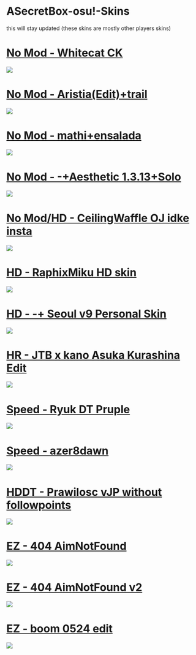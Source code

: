 # ASecretBox-osu!-Skins
this will stay updated (these skins are mostly other players skins)

# [No Mod - Whitecat CK](https://bit.ly/34ok45Q)
![](https://i.imgur.com/RnzLk9O.jpg)

# [No Mod - Aristia(Edit)+trail](https://bit.ly/2JQoKrT)
![](https://i.imgur.com/ndUEAbf.jpg)

# [No Mod - mathi+ensalada](https://bit.ly/3gtLVrb)
![](https://i.imgur.com/l7L6B6R.jpg)

# [No Mod - -+Aesthetic 1.3.13+Solo](https://bit.ly/3gFNUZm)
![](https://i.imgur.com/DNaBfsF.jpg)

# [No Mod/HD - CeilingWaffle OJ idke insta](https://bit.ly/2y6JatV)
![](https://i.imgur.com/UfGKv9w.jpg)

# [HD - RaphixMiku HD skin](https://bit.ly/2RwuqM3)
![](https://i.imgur.com/z0SJWJV.jpg)

# [HD - -+ Seoul v9 Personal Skin](https://bit.ly/3gG9hdh)
![](https://i.imgur.com/KjfFeVk.jpg)

# [HR - JTB x kano Asuka Kurashina Edit](https://bit.ly/3b0AdRC)
![](https://i.imgur.com/mWczMb9.jpg)

# [Speed - Ryuk DT Pruple](https://bit.ly/2XylxFF)
![](https://i.imgur.com/Y4AGrud.jpg)

# [Speed - azer8dawn](https://bit.ly/3b8b73a)
![](https://i.imgur.com/gFAs7le.jpg)

# [HDDT - Prawilosc vJP without followpoints](https://bit.ly/34pz2Ja)
![](https://i.imgur.com/9FKjgQU.jpg)

# [EZ - 404 AimNotFound](https://bit.ly/3b7NpEx)
![](https://i.imgur.com/MIktd1l.jpg)

# [EZ - 404 AimNotFound v2](https://bit.ly/32AiAqo)
![](https://i.imgur.com/BCM2Uxc.jpg)

# [EZ - boom 0524 edit](https://bit.ly/2MiUTta)
![](https://i.imgur.com/fvwqiWY.jpg)

